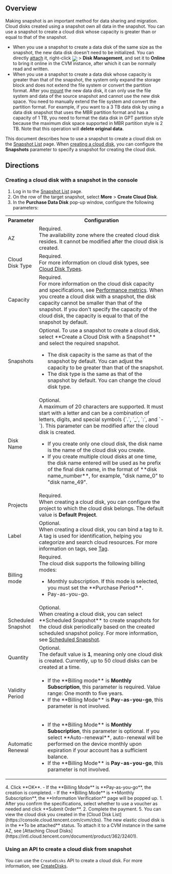 ## Overview
Making snapshot is an important method for data sharing and migration. Cloud disks created using a snapshot own all data in the snapshot. You can use a snapshot to create a cloud disk whose capacity is greater than or equal to that of the snapshot.
- When you use a snapshot to create a data disk of the same size as the snapshot, the new data disk doesn't need to be initialized. You can directly [attach](/doc/product/362/5745) it, right-click <img src="https://main.qcloudimg.com/raw/3d815ac1c196b47b2eea7c3a516c3d88.png" style="margin:-5px 0px "> > **Disk Management**, and set it to **Online** to bring it online in the CVM instance, after which it can be normally read and written.
- When you use a snapshot to create a data disk whose capacity is greater than that of the snapshot, the system only expand the storage block and does not extend the file system or convert the partition format. After you [mount](https://intl.cloud.tencent.com/document/product/362/32401) the new data disk, it can only use the file system and data of the source snapshot and cannot use the new disk space. You need to manually extend the file system and convert the partition format.
  For example, if you want to a 3 TB data disk by using a data disk snapshot that uses the MBR partition format and has a capacity of 1 TB, you need to format the data disk in GPT partition style because the maximum disk space supported in MBR partition style is 2 TB. 	Note that this operation will **delete original data**.

This document describes how to use a snapshot to create a cloud disk on the [Snapshot List](https://console.cloud.tencent.com/cvm/snapshot) page. When [creating a cloud disk](https://intl.cloud.tencent.com/document/product/362/5744), you can configure the **Snapshots** parameter to specify a snapshot for creating the cloud disk.


## Directions

### Creating a cloud disk with a snapshot in the console
1. Log in to the [Snapshot List](https://console.cloud.tencent.com/cvm/snapshot) page.
2. On the row of the target snapshot, select **More** > **Create Cloud Disk**.
3. In the **Purchase Data Disk** pop-up window, configure the following parameters:
<table>
     <tr>
         <th width="14%">Parameter</th>  
         <th>Configuration</th>  
     </tr>
	<tr>
         <td>AZ</td>
         <td>Required.</br>The availability zone where the created cloud disk resides. It cannot be modified after the cloud disk is created.</td>
     </tr>
     <tr>
         <td>Cloud Disk Type</td>
         <td>Required.</br>For more information on cloud disk types, see <a href="https://intl.cloud.tencent.com/document/product/362/31636">Cloud Disk Types</a>.</td>
     </tr>
     <tr>
         <td>Capacity</td>
         <td>Required.</br>For more information on the cloud disk capacity and specifications, see <a href="https://intl.cloud.tencent.com/document/product/362/31636#performance">Performance metrics</a>. When you create a cloud disk with a snapshot, the disk capacity cannot be smaller than that of the snapshot. If you don't specify the capacity of the cloud disk, the capacity is equal to that of the snapshot by default.</td>
     </tr>
	<tr>
         <td>Snapshots</td>
				 <td>Optional. To use a snapshot to create a cloud disk, select **Create a Cloud Disk with a Snapshot** and select the required snapshot. <ul><li>The disk capacity is the same as that of the snapshot by default. You can adjust the capacity to be greater than that of the snapshot.</li><li>The disk type is the same as that of the snapshot by default. You can change the cloud disk type.</li></ul></td>
     </tr>
     <tr>
         <td>Disk Name</td>
         <td>Optional.</br>A maximum of 20 characters are supported. It must start with a letter and can be a combination of letters, digits, and special symbols (`.`, `_`, `:`, and `-`). This parameter can be modified after the cloud disk is created.<ul><li>If you create only one cloud disk, the disk name is the name of the cloud disk you create.</li><li>If you create multiple cloud disks at one time, the disk name entered will be used as he prefix of the final disk name, in the format of **disk name_number**, for example, "disk name_0" to "disk name_49".</li></ul></td>
     </tr>
	 <tr>
         <td>Projects</td>
         <td>Required.<br>When creating a cloud disk, you can configure the project to which the cloud disk belongs. The default value is <b>Default Project</b>.</td>
     </tr>
	 <tr>
         <td>Label</td>
         <td>Optional.<br>When creating a cloud disk, you can bind a tag to it. A tag is used for identification, helping you categorize and search cloud resources. For more information on tags, see <a href="https://www.tencentcloud.com/document/product/651">Tag</a>.</td>
     </tr>
	 <tr>
         <td>Billing mode</td>
				 <td>Required.</br>The cloud disk supports the following billing modes:<ul><li>Monthly subscription. If this mode is selected, you must set the **Purchase Period**.</li><li>Pay-as-you-go.</li></ul></td>
     </tr>
	 <tr>
	 	 <tr>
         <td>Scheduled Snapshot</td>
         <td>Optional.<br>When creating a cloud disk, you can select **Scheduled Snapshot** to create snapshots for the cloud disk periodically based on the created scheduled snapshot policy. For more information, see <a href="https://intl.cloud.tencent.com/document/product/362/35238">Scheduled Snapshot</a>.
     </tr>
	 <tr>
         <td>Quantity</td>
         <td>Optional.<br>The default value is <b>1</b>, meaning only one cloud disk is created. Currently, up to 50 cloud disks can be created at a time.</td>
     </tr>
	 <tr>
         <td>Validity Period</td>
				 <td><ul><li>If the **Billing mode** is <b>Monthly Subscription</b>, this parameter is required. Value range: One month to five years.</li><li>If the **Billing Mode** is <b>Pay-as-you-go</b>, this parameter is not involved.</li></ul></td>
     </tr>
     <tr>
         <td>Automatic Renewal</td>
         <td><ul>
				 <li>If the **Billing Mode** is <b>Monthly Subscription</b>, this parameter is optional. If you select **Auto-renewal**, auto-renewal will be performed on the device monthly upon expiration if your account has a sufficient balance. 
					</li>
				 <li>If the **Billing Mode** is <b>Pay-as-you-go</b>, this parameter is not involved.</li></ul></td>
     </tr>
</table>
4. Click **OK**.
   - If the **Billing Mode** is **Pay-as-you-go**, the creation is completed.
   - If the **Billing Mode** is **Monthly Subscription**, the **Information Verification** page will be popped up.
    1. After you confirm the specifications, select whether to use a voucher as needed and click **Submit Order**.
    2. Complete the payment.
5. You can view the cloud disk you created in the [Cloud Disk List](https://console.cloud.tencent.com/cvm/cbs). The new elastic cloud disk is in the **To be attached** status. To attach it to a CVM instance in the same AZ, see [Attaching Cloud Disks](https://intl.cloud.tencent.com/document/product/362/32401).

### Using an API to create a cloud disk from snapshot
You can use the `CreateDisks` API to create a cloud disk. For more information, see [CreateDisks](https://intl.cloud.tencent.com/document/product/362/16312).



